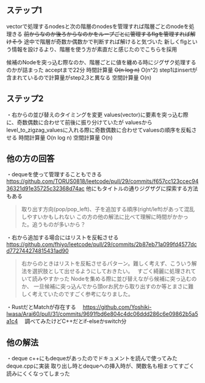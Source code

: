## ステップ1
vectorで処理するnodesと次の階層のnodesを管理すれば階層ごとのnodeを処理きる
~~前からなのか後ろからなのかをループごとに管理するflgを管理すれば解けそう~~
途中で階層が奇数か偶数かで判断すれば解けると気づいた
新しくflgという情報を設けるより、階層を使う方が素直だと感じたのでこちらを採用

候補のNodeを突っ込む際なのか、階層ごとに値を纏める時にジグザク処理するのかが詰まった
acceptまで22分
時間計算量
~~O(n log n)~~
O(n^2)
step1はinsertが含まれているので計算量がstep2,3と異なる
空間計算量
O(n)

## ステップ2
・右からの並び替えのタイミングを変更
  values(vector)に要素を突っ込む際に、奇数偶数に合わせて前後に振り分けていたが
  valuesからlevel_to_zigzag_valuesに入れる際に奇数偶数に合わせてvaluesの順序を反転させる
時間計算量
O(n log n)
空間計算量
O(n)

## 他の方の回答
・dequeを使って管理することもできる
https://github.com/TORUS0818/leetcode/pull/29/commits/f657cc123ccec9436321d91e35725c32368d74ac
他にもタイトルの通りジグザグに探索する方法もある
>取り出す方向(pop/pop_left)、子を追加する順序(right/left)があって混乱しやすいかもしれない
この方の他の解法に比べて理解に時間がかかった。追うものが多いから？

・右から追加する場合にはリストを反転させる
  https://github.com/fhiyo/leetcode/pull/29/commits/2b87eb71a099fd4577dcd772744274815431ad90
  >右からのときはリストを反転させるパターン。難しく考えず、こういう解法を選択肢として出せるようにしておきたい。　
  すごく綺麗に処理されていて読みやすかった
  Nodeを集める際に並び替えながら候補に突っ込むのか、
  一旦候補に突っ込んでから頭orお尻から取り出すのか等とまさに難しく考えていたのですごく参考になりました。

・RustだとMatchが存在する
　https://github.com/Yoshiki-Iwasa/Arai60/pull/31/commits/9691fbd6e804c4dc06ddd286c6e09862b5a5a1c4
　調べてみたけどC++だとif-elseかswitch分

## 他の解法
・deque
  c++にもdequeがあったのでドキュメントを読んで使ってみた
  deque.cppに実装
  取り出し時とdequeへの挿入時が、関数名も相まってすごく読みにくくなってしまった